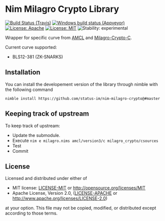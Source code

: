 # Nim Milagro Crypto Library

[![Build Status (Travis)](https://img.shields.io/travis/status-im/nim-milagro-crypto/master.svg?label=Linux%20/%20macOS "Linux/macOS build status (Travis)")](https://travis-ci.org/status-im/nim-milagro-crypto)
[![Windows build status (Appveyor)](https://img.shields.io/appveyor/ci/nimbus/nim-milagro-crypto/master.svg?label=Windows "Windows build status (Appveyor)")](https://ci.appveyor.com/project/nimbus/nim-milagro-crypto)
[![License: Apache](https://img.shields.io/badge/License-Apache%202.0-blue.svg)](https://opensource.org/licenses/Apache-2.0)
[![License: MIT](https://img.shields.io/badge/License-MIT-blue.svg)](https://opensource.org/licenses/MIT)
![Stability: experimental](https://img.shields.io/badge/stability-experimental-orange.svg)

Wrapper for specific curve from [AMCL](https://github.com/milagro-crypto/amcl) and [Milagro-Crypto-C](https://github.com/milagro-crypto/milagro-crypto-c).

Current curve supported:

  - BLS12-381 (ZK-SNARKS)

## Installation

You can install the developement version of the library through nimble with the following command
```
nimble install https://github.com/status-im/nim-milagro-crypto@#master
```

## Keeping track of upstream

To keep track of upstream:

- Update the submodule.
- Execute `nim e milagro.nims amcl/version3/c milagro_crypto/csources`
- Test
- Commit

## License

Licensed and distributed under either of

* MIT license: [LICENSE-MIT](LICENSE-MIT) or http://opensource.org/licenses/MIT
* Apache License, Version 2.0, ([LICENSE-APACHE](LICENSE-APACHE) or http://www.apache.org/licenses/LICENSE-2.0)

at your option. This file may not be copied, modified, or distributed except according to those terms.

